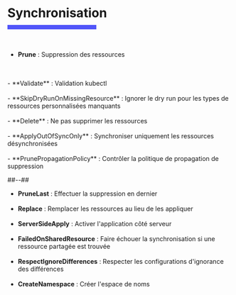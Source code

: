 <!-- .slide: class="transition bg-pink" -->

<h1 style="margin-bottom: 10px"> Synchronisation </h1>
<div style="width: 200px; height: 10px; background-color: #5155f9"></div>
<br>
<!-- .slide: class="two-column" -->

<br>

- **Prune** : Suppression des ressources
<br>
<br>
- **Validate** : Validation kubectl
<br>
<br>
- **SkipDryRunOnMissingResource** : Ignorer le dry run pour les types de ressources personnalisées manquants
<br>
<br>
- **Delete** : Ne pas supprimer les ressources
<br>
<br>
- **ApplyOutOfSyncOnly** : Synchroniser uniquement les ressources désynchronisées
<br>
<br>
- **PrunePropagationPolicy** : Contrôler la politique de propagation de suppression

##--##

- **PruneLast** : Effectuer la suppression en dernier
  <br>
  <br>
- **Replace** : Remplacer les ressources au lieu de les appliquer
  <br>
  <br>
- **ServerSideApply** : Activer l'application côté serveur
  <br>
  <br>
- **FailedOnSharedResource** : Faire échouer la synchronisation si une ressource partagée est trouvée
  <br>
  <br>
- **RespectIgnoreDifferences** : Respecter les configurations d'ignorance des différences
  <br>
  <br>
- **CreateNamespace** : Créer l'espace de noms
